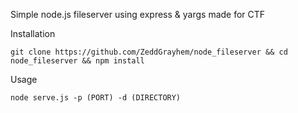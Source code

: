 Simple node.js fileserver using express & yargs made for CTF


Installation
```
git clone https://github.com/ZeddGrayhem/node_fileserver && cd node_fileserver && npm install
```

Usage
```
node serve.js -p (PORT) -d (DIRECTORY)
```
